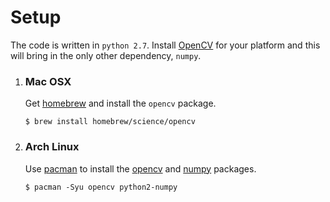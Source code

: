 # Setup

The code is written in `python 2.7`. Install [OpenCV](http://opencv.org/) for
your platform and this will bring in the only other dependency, `numpy`.

1. ### Mac OSX

    Get [homebrew](http://brew.sh/) and install the `opencv` package.

    ```sh-session
    $ brew install homebrew/science/opencv
    ```

1. ### Arch Linux

    Use [pacman](https://wiki.archlinux.org/index.php/Pacman) to install the
    [opencv](https://www.archlinux.org/packages/extra/x86_64/opencv/) and
    [numpy](https://www.archlinux.org/packages/extra/x86_64/python2-numpy/)
    packages.

    ```sh-session
    $ pacman -Syu opencv python2-numpy
    ```
